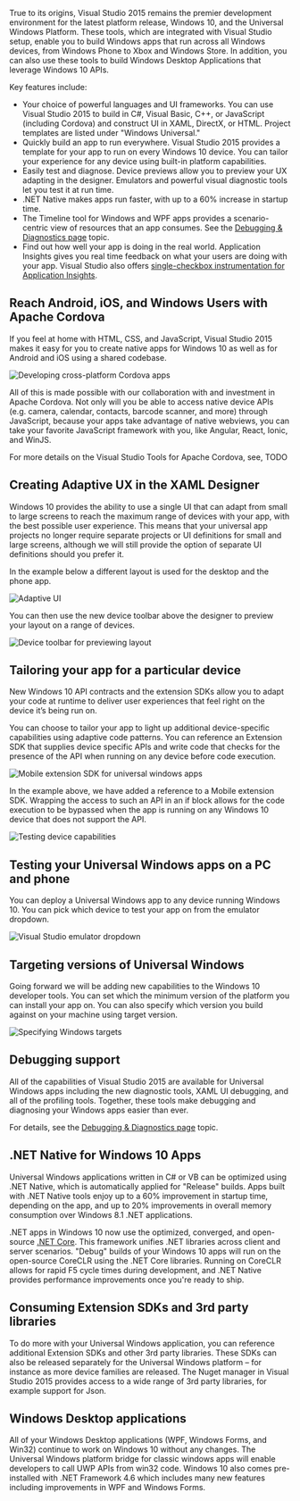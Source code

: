 <properties
    pageTitle="Windows 10"
    description="Windows 10 and the Universal Windows Platform brings new opportunities for developers across the full range of devices running Windows—from PCs to tablets, phones, HoloLens, Surface Hub, and soon Xbox and Raspberry Pi."
    slug="windows10"
    order="100"    
    keywords="visual studio, vs2015, vs, visualstudio, windows, windows 10, universal windows apps, universal windows platform"
/>

True to its origins, Visual Studio 2015 remains the premier development environment for the latest platform release, Windows 10, and the Universal Windows Platform. These tools, which are integrated with Visual Studio setup, enable you to build Windows apps that run across all Windows devices, from Windows Phone to Xbox and Windows Store. In addition, you can also use these tools to build Windows Desktop Applications that leverage Windows 10 APIs. 

Key features include:

- Your choice of powerful languages and UI frameworks. You can use Visual Studio 2015 to build in C#, Visual Basic, C++, or JavaScript (including Cordova) and construct UI in XAML, DirectX, or HTML. Project templates are listed under "Windows Universal."
- Quickly build an app to run everywhere. Visual Studio 2015 provides a template for your app to run on every Windows 10 device. You can tailor your experience for any device using built-in platform capabilities.
- Easily test and diagnose. Device previews allow you to preview your UX adapting in the designer. Emulators and powerful visual diagnostic tools let you test it at run time.
- .NET Native makes apps run faster, with up to a 60% increase in startup time.
- The Timeline tool for Windows and WPF apps provides a scenario-centric view of resources that an app consumes. See the [Debugging & Diagnostics page](../../productivity/debugdiag/) topic. 
- Find out how well your app is doing in the real world. Application Insights gives you real time feedback on what your users are doing with your app. Visual Studio also offers [single-checkbox instrumentation for Application Insights](../../devopsalm/appinsights/).


## Reach Android, iOS, and Windows Users with Apache Cordova

If you feel at home with HTML, CSS, and JavaScript, Visual Studio 2015 makes it easy for you to create native apps for Windows 10 as well as for Android and iOS using a shared codebase.

![Developing cross-platform Cordova apps](_assets/Windows10-3.png)

All of this is made possible with our collaboration with and investment in Apache Cordova. Not only will you be able to access native device APIs (e.g. camera, calendar, contacts, barcode scanner, and more) through JavaScript, because your apps take advantage of native webviews, you can take your favorite JavaScript framework with you, like Angular, React, Ionic, and WinJS.

For more details on the Visual Studio Tools for Apache Cordova, see, TODO

## Creating Adaptive UX in the XAML Designer

Windows 10 provides the ability to use a single UI that can adapt from small to large screens to reach the maximum range of devices with your app, with the best possible user experience. This means that your universal app projects no longer require separate projects or UI definitions for small and large screens, although we will still provide the option of separate UI definitions should you prefer it.

In the example below a different layout is used for the desktop and the phone app.

![Adaptive UI](_assets/Windows10-4.png)

You can then use the new device toolbar above the designer to preview your layout on a range of devices.

![Device toolbar for previewing layout](_assets/Windows10-5.png)

## Tailoring your app for a particular device

New Windows 10 API contracts and the extension SDKs allow you to adapt your code at runtime to deliver user experiences that feel right on the device it’s being run on.

You can choose to tailor your app to light up additional device-specific capabilities using adaptive code patterns. You can reference an Extension SDK that supplies device specific APIs and write code that checks for the presence of the API when running on any device before code execution.

![Mobile extension SDK for universal windows apps](_assets/Windows10-6.png)

In the example above, we have added a reference to a Mobile extension SDK. Wrapping the access to such an API in an if block allows for the code execution to be bypassed when the app is running on any Windows 10 device that does not support the API.

![Testing device capabilities](_assets/Windows10-7.png)

## Testing your Universal Windows apps on a PC and phone

You can deploy a Universal Windows app to any device running Windows 10. You can pick which device to test your app on from the emulator dropdown.

![Visual Studio emulator dropdown](_assets/Windows10-7.png)

## Targeting versions of Universal Windows

Going forward we will be adding new capabilities to the Windows 10 developer tools. You can set which the minimum version of the platform you can install your app on. You can also specify which version you build against on your machine using target version.

![Specifying Windows targets](_assets/Windows10-8.png)

## Debugging support

All of the capabilities of Visual Studio 2015 are available for Universal Windows apps including the new diagnostic tools, XAML UI debugging, and all of the profiling tools.  Together, these tools make debugging and diagnosing your Windows apps easier than ever.

For details, see the [Debugging & Diagnostics page](../../productivity/debugdiag/) topic.

## .NET Native for Windows 10 Apps

Universal Windows applications written in C# or VB can be optimized using .NET Native, which is automatically applied for "Release" builds. Apps built with .NET Native tools enjoy up to a 60% improvement in startup time, depending on the app, and up to 20% improvements in overall memory consumption over Windows 8.1 .NET applications.

.NET apps in Windows 10 now use the optimized, converged, and open-source [.NET Core](http://blogs.msdn.com/b/dotnet/archive/2014/12/04/introducing-net-core.aspx). This framework unifies .NET libraries across client and server scenarios. "Debug" builds of your Windows 10 apps will run on the open-source CoreCLR using the .NET Core libraries. Running on CoreCLR allows for rapid F5 cycle times during development, and .NET Native provides performance improvements once you're ready to ship.

## Consuming Extension SDKs and 3rd party libraries

To do more with your Universal Windows application, you can reference additional Extension SDKs and other 3rd party libraries. These SDKs can also be released separately for the Universal Windows platform – for instance as more device families are released. The Nuget manager in Visual Studio 2015 provides access to a wide range of 3rd party libraries, for example support for Json.

## Windows Desktop applications

All of your Windows Desktop applications (WPF, Windows Forms, and Win32) continue to work on Windows 10 without any changes. The Universal Windows platform bridge for classic windows apps will enable developers to call UWP APIs from win32 code. Windows 10 also comes pre-installed with .NET Framework 4.6 which includes many new features including improvements in WPF and Windows Forms.
